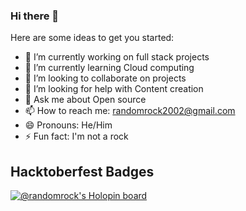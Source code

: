 ### Hi there 👋

Here are some ideas to get you started:

- 🔭 I’m currently working on full stack projects
- 🌱 I’m currently learning Cloud computing
- 👯 I’m looking to collaborate on projects
- 🤔 I’m looking for help with Content creation
- 💬 Ask me about Open source
- 📫 How to reach me: randomrock2002@gmail.com
- 😄 Pronouns: He/Him
- ⚡ Fun fact: I'm not a rock

## Hacktoberfest Badges

[![@randomrock's Holopin board](https://holopin.me/randomrock)](https://holopin.io/@randomrock)
